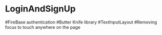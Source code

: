 # LoginAndSignUp
      
#FireBase authentication
#Butter Knife library
#TextInputLayout 
#Removing focus to touch anywhere on the page

